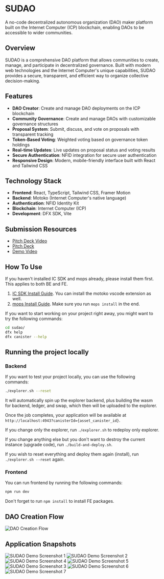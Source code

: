 # SUDAO

A no-code decentralized autonomous organization (DAO) maker platform built on the Internet Computer (ICP) blockchain, enabling DAOs to be accessible to wider communities.

## Overview

SUDAO is a comprehensive DAO platform that allows communities to create, manage, and participate in decentralized governance. Built with modern web technologies and the Internet Computer's unique capabilities, SUDAO provides a secure, transparent, and efficient way to organize collective decision-making.

## Features

- **DAO Creator**: Create and manage DAO deployments on the ICP blockchain
- **Community Governance**: Create and manage DAOs with customizable governance structures
- **Proposal System**: Submit, discuss, and vote on proposals with transparent tracking
- **Token-Based Voting**: Weighted voting based on governance token holdings
- **Real-time Updates**: Live updates on proposal status and voting results
- **Secure Authentication**: NFID integration for secure user authentication
- **Responsive Design**: Modern, mobile-friendly interface built with React and Tailwind CSS

## Technology Stack

- **Frontend**: React, TypeScript, Tailwind CSS, Framer Motion
- **Backend**: Motoko (Internet Computer's native language)
- **Authentication**: NFID Identity Kit
- **Blockchain**: Internet Computer (ICP)
- **Development**: DFX SDK, Vite

## Submission Resources

- [Pitch Deck Video](https://youtu.be/C4q-juc0KyY)
- [Pitch Deck](https://drive.google.com/file/d/1ssQfTGgyZ3DV84S9qIPyU77ICzvQbND9/view?usp=sharing)
- [Demo Video](https://youtu.be/3LeY-Os9cPs)

## How To Use

If you haven't installed IC SDK and mops already, please install them first. This applies to both BE and FE.

1. [IC SDK Install Guide](https://internetcomputer.org/docs/motoko/install). You can install the motoko vscode extension as well.
2. [mops Install Guide](https://j4mwm-bqaaa-aaaam-qajbq-cai.ic0.app/docs/install). Make sure you run `mops install` in the end.

If you want to start working on your project right away, you might want to try the following commands:

```bash
cd sudao/
dfx help
dfx canister --help
```

## Running the project locally
### Backend
If you want to test your project locally, you can use the following commands:

```bash
./explorer.sh --reset
```

It will automatically spin up the explorer backend, plus building the wasm for backend, ledger, and swap, which then will be uploaded to the explorer.


Once the job completes, your application will be available at `http://localhost:4943?canisterId={asset_canister_id}`.

If you change only the explorer, run `./explorer.sh` to redeploy only explorer.

If you change anything else but you don't want to destroy the current instance (upgrade code), run `./build-and-deploy.sh`.

If you wish to reset everything and deploy them again (install), run `./explorer.sh --reset` again.

### Frontend
You can run frontend by running the following commands:

```bash
npm run dev
```

Don't forget to run `npm install` to install FE packages.

## DAO Creation Flow

![DAO Creation Flow](public/DAO-flow.jpg)

## Application Snapshots

![SUDAO Demo Screenshot 1](public/screen1.png)
![SUDAO Demo Screenshot 2](public/screen2.png)
![SUDAO Demo Screenshot 4](public/screen4.png)
![SUDAO Demo Screenshot 5](public/screen5.png)
![SUDAO Demo Screenshot 3](public/screen3.png)
![SUDAO Demo Screenshot 6](public/screen6.png)
![SUDAO Demo Screenshot 7](public/screen7.png)